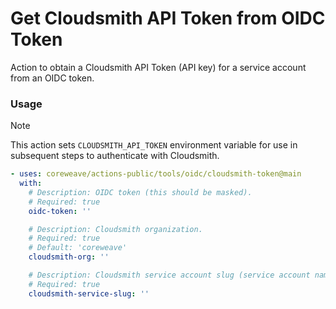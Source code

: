 # Get Cloudsmith API Token from OIDC Token
Action to obtain a Cloudsmith API Token (API key) for a service account from an OIDC token.

### Usage
> [!NOTE]
> This action sets `CLOUDSMITH_API_TOKEN` environment variable for use in subsequent steps to authenticate with Cloudsmith.

```yaml
- uses: coreweave/actions-public/tools/oidc/cloudsmith-token@main
  with:
    # Description: OIDC token (this should be masked).
    # Required: true
    oidc-token: ''

    # Description: Cloudsmith organization.
    # Required: true
    # Default: 'coreweave'
    cloudsmith-org: ''

    # Description: Cloudsmith service account slug (service account name).
    # Required: true
    cloudsmith-service-slug: ''
```

